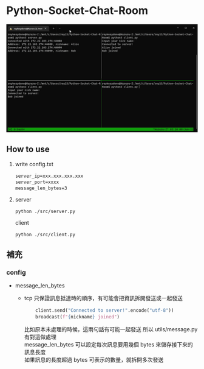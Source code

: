 # Python-Socket-Chat-Room

![](/source/demo.gif)

## How to use
1. write config.txt
    ```
    server_ip=xxx.xxx.xxx.xxx 
    server_port=xxxx
    message_len_bytes=3
    ```


2. server
    ```
    python ./src/server.py
    ```
    client
    ```
    python ./src/client.py
    ```

## 補充
### config
- message_len_bytes

    - tcp 只保證訊息抵達時的順序，有可能會把資訊拆開發送或一起發送
        ```python
            client.send("Connected to server!".encode("utf-8"))
            broadcast(f"{nickname} joined")
        ```
        比如原本未處理的時候，這兩句話有可能一起發送
        所以 utils/message.py 有對這做處理<br/>
        message_len_bytes 可以設定每次訊息要用幾個 bytes 來儲存接下來的訊息長度<br/>
        如果訊息的長度超過 bytes 可表示的數量，就拆開多次發送
